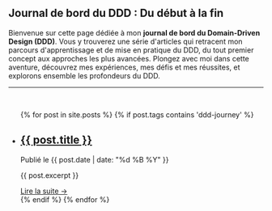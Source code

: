 ## Journal de bord du DDD : Du début à la fin

Bienvenue sur cette page dédiée à mon **journal de bord du Domain-Driven Design (DDD)**. Vous y trouverez une série d'articles qui retracent mon parcours d'apprentissage et de mise en pratique du DDD, du tout premier concept aux approches les plus avancées. Plongez avec moi dans cette aventure, découvrez mes expériences, mes défis et mes réussites, et explorons ensemble les profondeurs du DDD.

--- 
<br>
<ul class="post-list">
    {% for post in site.posts %}
        {% if post.tags contains 'ddd-journey' %}
            <li class="post-item">
            <h2><a href="{{ post.url }}">{{ post.title }}</a></h2>
            <p class="post-meta">Publié le {{ post.date | date: "%d %B %Y" }}</p>
            <p class="post-excerpt">
                {{ post.excerpt }}
            </p>
            <a class="read-more" href="{{ post.url }}">Lire la suite &rarr;</a>
            </li>
        {% endif %}
    {% endfor %}
</ul>